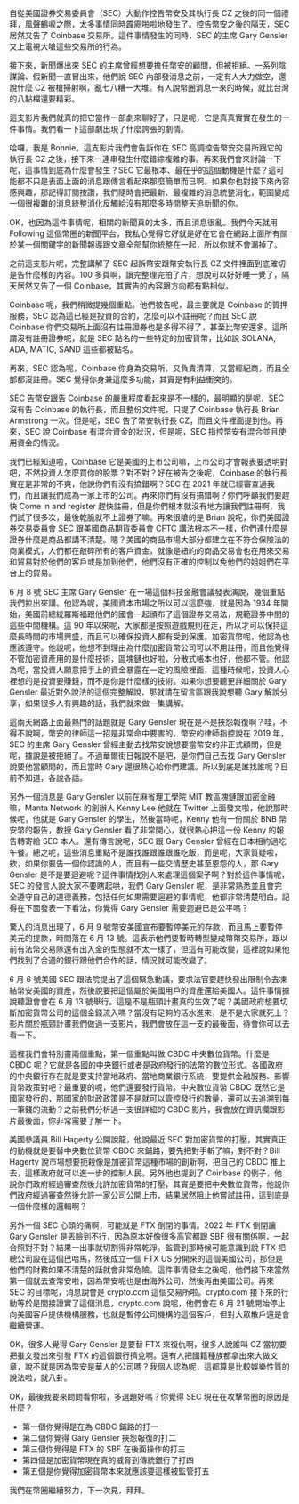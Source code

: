 自從美國證券交易委員會（SEC）大動作控告幣安及其執行長 CZ 之後的同一個禮拜，風聲鶴唳之際，太多事情同時霹靂啪啦地發生了。控告幣安之後的隔天，SEC 居然又告了 Coinbase 交易所。這件事情發生的同時，SEC 的主席 Gary Gensler 又上電視大嗆這些交易所的行為。

接下來，新聞爆出來 SEC 的主席曾經想要擔任幣安的顧問，但被拒絕。一系列陰謀論、假新聞一直冒出來，他們說 SEC 內部發消息之前，一定有人大力做空，還說什麼 CZ 被槍掃射啊，亂七八糟一大堆。有人說幣圈消息一來的時候，就比台灣的八點檔還要精彩。

這支影片我們就真的把它當作一部劇來聊好了，只是呢，它是真真實實在發生的一件事情。我們看一下這部劇出現了什麼誇張的劇情。

哈囉，我是 Bonnie。這支影片我們會告訴你在 SEC 高調控告幣安交易所跟它的執行長 CZ 之後，接下來一連串發生什麼錯綜複雜的事。再來我們會來討論一下呢，這事情到底為什麼會發生？SEC 它最根本、最在乎的這個動機是什麼？這可能都不只是表面上面的消息跟傳言看起來那麼簡單而已啊。如果你也對接下來內容感興趣，那記得訂閱按讚，我們隨時會把最新、最複雜的消息統整消化，範圍變成一個很複雜的消息統整消化反觸給沒有那麼多時間整天追新聞的你。

OK，也因為這件事情呢，相關的新聞真的太多，而且消息很亂。我們今天就用 Following 這個幣圈的新聞平台，我私心覺得它好就是好在它會在網路上面所有關於某一個關鍵字的新聞報導跟文章全部幫你統整在一起，所以你就不會漏掉了。

之前這支影片呢，完整講解了 SEC 起訴幣安跟幣安執行長 CZ 文件裡面到底確切是告什麼樣的內容。100 多頁啊，讀完整理完拍了片，想說可以好好睡一覺了，隔天居然又告了一個 Coinbase，其實告的內容跟方向都有點相似。

Coinbase 呢，我們稍微提幾個重點。他們被告呢，最主要就是 Coinbase 的質押服務，SEC 認為這已經是投資的合約，怎麼可以不註冊呢？而且 SEC 說 Coinbase 你們交易所上面沒有註冊證券也是多得不得了，甚至比幣安還多。這所謂沒有註冊證券呢，就是 SEC 點名的一些特定的加密貨幣，比如說 SOLANA, ADA, MATIC, SAND 這些都被點名。

再來，SEC 認為呢，Coinbase 你身為交易所，又負責清算，又當經紀商，而且全部都沒註冊。SEC 覺得你身兼這麼多功能，其實是有利益衝突的。

SEC 告幣安跟告 Coinbase 的嚴重程度看起來是不一樣的，最明顯的是呢，SEC 沒有告 Coinbase 的執行長，而且整份文件呢，只提了 Coinbase 執行長 Brian Armstrong 一次。但是呢，SEC 告了幣安執行長 CZ，而且文件裡面提到他。再來，SEC 說 Coinbase 有混合資金的狀況，但是呢，SEC 指控幣安有混合並且使用資金的情況。

我們已經知道啦，Coinbase 它是美國的上市公司嘛，上市公司才會報表要透明對吧，不然投資人怎麼買你的股票？對不對？好在被告之後呢，Coinbase 的執行長實在是非常的不爽，他說你們有沒有搞錯啊？SEC 在 2021 年就已經審查過我們，而且讓我們成為一家上市的公司。再來你們有沒有搞錯啊？你們呼籲我們要趕快 Come in and register 趕快註冊，但是你們根本就沒有地方讓我們註冊啊，我們試了很多次，最後乾脆就不上證券了嘛。再來很嗆的是 Brian 說呢，你們美國證券交易委員會 SEC 跟美國商品期貨委員會 CFTC 講法根本不一樣，你們連什麼是證券什麼是商品都講不清楚。嗯？美國的商品市場大部分都建立在不符合保險法的商業模式，人們都在敲碎所有的客戶資金，就像是紐約的商品交易會也在用來交易和貿易對於他們的客戶或是加到他們，他們沒有正確的控制以免他們的姐姐們在平台上的貿易。

6 月 8 號 SEC 主席 Gary Gensler 在一場這個科技金融會議發表演說，幾個重點我們拉出來講。他認為呢，美國資本市場之所以可以這麼強，就是因為 1934 年開始，美國前總統羅斯福跟他們的國會一起頒布了這個證券交易法，規範證券中間的這些中間機構。這 90 年以來呢，大家都是按照遊戲規則在走，所以才可以保持這麼長時間的市場興盛，而且可以確保投資人都有受到保護。加密貨幣呢，他認為也應該遵守。他說呢，他想不到理由為什麼加密貨幣公司可以不用註冊，而且他覺得不管加密資產用的是什麼技術，區塊鏈也好啦，分散式帳本也好，他都不管。他認為呢，當投資人願意把手上的資金暴露在一定的風險裡面，這種時候呢，投資人心裡想的是投資要賺錢，而不是你是什麼樣的技術。如果你想要聽更詳細關於 Gary Gensler 最近對外說法的這個完整解說，那就請在留言區跟我說想聽 Gary 解說分享，如果很多人有興趣的話，我們就來做一集講解。

這兩天網路上面最熱門的話題就是 Gary Gensler 現在是不是挾怨報復啊？哇，不得不說啊，幣安的律師這一招是非常命中要害的。幣安的律師指控說在 2019 年，SEC 的主席 Gary Gensler 曾經主動去找幣安說想要當幣安的非正式顧問，但是呢，據說是被拒絕了。不過華爾街日報說不是吧，是你們自己去找 Gary Gensler 說要他當顧問的，而且當時 Gary 還很熱心給你們建議。所以到底是誰找誰呢？目前不知道，各說各話。

另外一個消息是 Gary Gensler 以前在麻省理工學院 MIT 教區塊鏈跟加密金融嘛，Manta Network 的創辦人 Kenny Lee 他就在 Twitter 上面發文啦，他說那時候呢，他就是 Gary Gensler 的學生，然後當時呢，Kenny 他有一份關於 BNB 幣安幣的報告，教授 Gary Gensler 看了非常開心，就很熱心把這一份 Kenny 的報告轉寄給 SEC 本人。還有傳言說呢，SEC 跟 Gary Gensler 曾經在日本相約過吃午餐。總之呢，這些消息重點不是誰找誰跟誰跟誰吃飯，而是呢，大家質疑啦，欸，如果你要告一個你認識的人，而且有一些交情歷史甚至恩怨的人，那 Gary Gensler 是不是要迴避呢？這件事情找別人來處理這個案子啊？對於這件事情呢，SEC 的發言人說大家不要瞎起哄，我們 Gary Gensler 呢，是非常熟悉並且會完全遵守自己的道德義務，包括任何如果需要迴避的事情呢，他都非常清楚明白。記得在下面發表一下看法，你覺得 Gary Gensler 需要迴避已是公平嗎？

驚人的消息出現了，6 月 9 號幣安美國宣布要暫停美元的存款，而且馬上要暫停美元的提款，時間落在 6 月 13 號。這表示他們要暫時轉型變成幣幣交易所，跟以前有法幣交易隊還有出入金的型態就不太一樣了，但這有可能改變，這裡說如果他們找到了合適的銀行跟他們合作的話，情況就可能改變了。

6 月 6 號美國 SEC 跟法院提出了這個緊急動議，要求法官要趕快發出限制令去凍結幣安美國的資產，然後說要把這個屬於美國用戶的資產還給美國人。這件事情據說聽證會會在 6 月 13 號舉行。這是不是瓶頸計畫真的生效了呢？美國政府想要切斷加密貨幣公司的這個金錢流入嗎？當沒有足夠的活水進來，是不是大家就死上？影片關於瓶頸計畫我們做過一支影片，我們會放在這一支的最後面，待會你可以去看一下。

這裡我們會特別畫兩個重點，第一個重點叫做 CBDC 中央數位貨幣。什麼是 CBDC 呢？它就是各國的中央銀行或者是政府發行的法幣的數位形式。各國政府的中央銀行存在就是要支持當地政府、當地商業銀行系統，要提供金融服務、影響貨幣政策對吧？最重要的呢，他們還要發行貨幣。中央數位貨幣 CBDC 既然它是國家發行的，那國家的財政政策是不是就可以管控發行的數量，還可以去追溯到每一筆錢的流動？之前我們分析過一支很詳細的 CBDC 影片，我會放在資訊欄跟影片最後面，你非常需要了解一下。

美國參議員 Bill Hagerty 公開說龍，他說最近 SEC 對加密貨幣的打壓，其實真正的動機就是要替中央數位貨幣 CBDC 來鋪路，要先把對手斬了嘛，對不對？Bill Hagerty 說市場想要扼殺像是加密貨幣這種市場的創新啊，把自己的 CBDC 推上去，這樣政府就可以進一步的控制人民。另外他也提到了 Coinbase 的例子，他說你們政府經過審查然後允許加密貨幣的打壓，其實是要把中央數位貨幣，他說你們政府經過審查然後允許一家公司公開上市，結果居然阻止他嘗試註冊，這到底是一個什麼樣的邏輯啊？

另外一個 SEC 心頭的痛啊，可能就是 FTX 倒閉的事情。2022 年 FTX 倒閉讓 Gary Gensler 是丟臉到不行，因為原本好像很多高官都跟 SBF 很有關係啊，一起合照對不對？結果一出事就切割得非常乾淨。監管到那時候可能意識到說 FTX 把總公司設在這個巴哈馬，然後成立一個 FTX US 分開來的這個美國公司，那但是他們的財務如果不清楚的話就會非常危險。這件事情發生之後呢，他們接下來當然第一個就去查幣安啦，因為幣安呢也是由海外公司，然後再由美國公司。再來 SEC 的目標呢，消息說會是 crypto.com 這個交易所啦。crypto.com 接下來的行動等於是間接證實了這個消息，crypto.com 說呢，他們會在 6 月 21 號開始停止向美國客戶提供機構服務，也就是暫停公司機構的這個客戶，但對大眾散戶還是會繼續營運。

OK，很多人覺得 Gary Gensler 是要替 FTX 來復仇啊，很多人說誰叫 CZ 當初要把推文發出來引發 FTX 的這個銀行擠兌啊。還有人把國籍種族都拿出來大做文章，說不就是因為幣安是華人的公司嗎？我個人認為呢，這都算是比較娛樂性質的說法啦，就八卦。

OK，最後我要來問問看你啦，多選題好嗎？你覺得 SEC 現在在攻擊幣圈的原因是什麼？
* 第一個你覺得是在為 CBDC 鋪路的打一
* 第二個你覺得 Gary Gensler 挾怨報復的打二
* 第三個你覺得是 FTX 的 SBF 在後面操作的打三
* 第四個是加密貨幣現在真的威脅到傳統銀行了打四
* 第五個是你覺得加密貨幣本來就應該要這樣被監管打五

我們在幣圈繼續努力，下一次見，拜拜。
